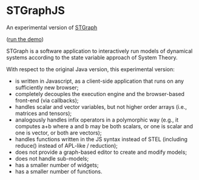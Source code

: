 # STGraphJS

An experimental version of <a href="http://per.liuc.it/luca.mari/stgraph" target="_blank">STGraph</a>

(<a href="https://lmari.github.io/STGraphJS/q.html" target="_blank">run the demo</a>)

STGraph is a software application to interactively run models of dynamical systems
according to the state variable approach of System Theory.

With respect to the original Java version, this experimental version:
* is written in Javascript, as a client-side application that runs on any sufficiently new browser;
* completely decouples the execution engine and the browser-based front-end (via callbacks);
* handles scalar and vector variables, but not higher order arrays (i.e., matrices and tensors);
* analogously handles infix operators in a polymorphic way (e.g., it computes a+b where a and b may be
both scalars, or one is scalar and one is vector, or both are vectors);
* handles functions written in the JS syntax instead of STEL (including reduce() instead of APL-like / reduction);
* does not provide a graph-based editor to create and modify models;
* does not handle sub-models;
* has a smaller number of widgets;
* has a smaller number of functions.
